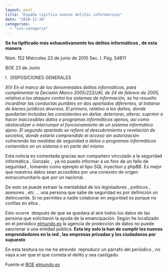 ```yaml
---
layout: post
title: "España tipifica nuevos delitos informaticos"
date: "2010-12-26"
categories: 
  - "sin-categoria"
---
```


**Se ha tipificado más exhaustivamente los delitos informáticos , de esta manera**

Núm. 152 Miércoles 23 de junio de 2010 Sec. I. Pág. 54811

BOE 23 de Junio

I.  DISPOSICIONES GENERALES

_XIV En el marco de los denominados delitos informáticos, para cumplimentar la Decisión Marco 2005/222/JAI, de 24 de febrero de 2005, relativa a los ataques contra los sistemas de información, se ha resuelto incardinar las conductas punibles en dos apartados diferentes, al tratarse de bienes jurídicos diversos. El primero, relativo a los daños, donde quedarían incluidas las consistentes en dañar, deteriorar, alterar, suprimir o hacer inaccesibles datos o programas informáticos ajenos, así como obstaculizar o interrumpir el funcionamiento de un sistema informático ajeno. El segundo apartado se refiere al descubrimiento y revelación de secretos, donde estaría comprendido el acceso sin autorización vulnerando las medidas de seguridad a datos o programas informáticos contenidos en un sistema o en parte del mismo._

Esta noticia es comentada gracias aun compañero vinculado a la seguridad informática , Gonzalo ,  ya no puedo informar a un foro de un fallo de seguridad , tomando como ejemplo el tipo SQL inyection y phpBB. Es mejor que nuestros datos sean accesibles por una conexión de origen extracomunitario que por un nacional.

De esto se puede extraer la mentalidad de los legisladores , políticos , asesores , etc ... una persona que sabe de seguridad es por definición un delincuente. Si no permites a nadie colaborar en seguridad es porque no confías en ellos .

Esto ocurre  después de que se quedara al aire todos los datos de las persona que solicitaron la ayuda de la emancipación. Según he localizado en el periódico [elmundo.es](https://www.elmundo.es/elmundo/2010/05/19/navegante/1274273564.html) la agencia de protección de datos no puede sancionar a una entidad pública. **Esta ley solo la han de cumplir los nuevos emprendedores en la red , las empresas privadas y los ciudadanos por supuesto**

En esta tesitura no me he atrevido  reproducir un párrafo del periódico , no vaya a ser que el que cometa el delito y sea castigado.

Fuente el [BOE](www.boe.es/boe/dias/2010/06/23/pdfs/BOE-A-2010-9953.pdf) [elmundo.es](https://www.elmundo.es/elmundo/2010/05/19/navegante/1274273564.html)
